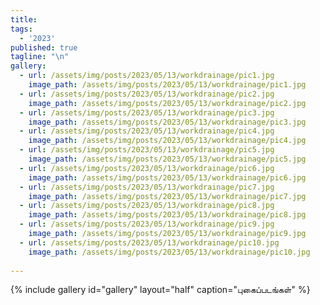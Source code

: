```yaml
---
title: 
tags:
  - '2023'
published: true
tagline: "\n"
gallery:
  - url: /assets/img/posts/2023/05/13/workdrainage/pic1.jpg
    image_path: /assets/img/posts/2023/05/13/workdrainage/pic1.jpg
  - url: /assets/img/posts/2023/05/13/workdrainage/pic2.jpg
    image_path: /assets/img/posts/2023/05/13/workdrainage/pic2.jpg
  - url: /assets/img/posts/2023/05/13/workdrainage/pic3.jpg
    image_path: /assets/img/posts/2023/05/13/workdrainage/pic3.jpg
  - url: /assets/img/posts/2023/05/13/workdrainage/pic4.jpg
    image_path: /assets/img/posts/2023/05/13/workdrainage/pic4.jpg
  - url: /assets/img/posts/2023/05/13/workdrainage/pic5.jpg
    image_path: /assets/img/posts/2023/05/13/workdrainage/pic5.jpg
  - url: /assets/img/posts/2023/05/13/workdrainage/pic6.jpg
    image_path: /assets/img/posts/2023/05/13/workdrainage/pic6.jpg
  - url: /assets/img/posts/2023/05/13/workdrainage/pic7.jpg
    image_path: /assets/img/posts/2023/05/13/workdrainage/pic7.jpg
  - url: /assets/img/posts/2023/05/13/workdrainage/pic8.jpg
    image_path: /assets/img/posts/2023/05/13/workdrainage/pic8.jpg
  - url: /assets/img/posts/2023/05/13/workdrainage/pic9.jpg
    image_path: /assets/img/posts/2023/05/13/workdrainage/pic9.jpg
  - url: /assets/img/posts/2023/05/13/workdrainage/pic10.jpg
    image_path: /assets/img/posts/2023/05/13/workdrainage/pic10.jpg
  
---
```

{% include gallery id="gallery" layout="half" caption="புகைப்படங்கள்" %}